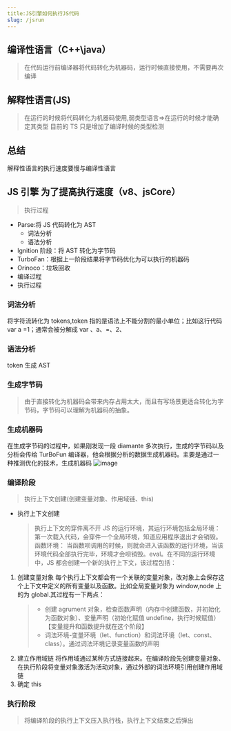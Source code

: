 ```yaml
---
title:JS引擎如何执行JS代码
slug: /jsrun
---
```


## 编译性语言（C++\java）

> 在代码运行前编译器将代码转化为机器码，运行时候直接使用，不需要再次编译

## 解释性语言(JS)

> 在运行的时候将代码转化为机器码使用,弱类型语言=>在运行的时候才能确定其类型
> 目前的 TS 只是增加了编译时候的类型检测

## 总结

解释性语言的执行速度要慢与编译性语言

## JS 引擎 为了提高执行速度（v8、jsCore）

> 执行过程

- Parse:将 JS 代码转化为 AST
  - 词法分析
  - 语法分析
- lgnition 阶段：将 AST 转化为字节码
- TurboFan：根据上一阶段结果将字节码优化为可以执行的机器码
- Orinoco：垃圾回收
- 编译过程
- 执行过程

### 词法分析

将字符流转化为 tokens,token 指的是语法上不能分割的最小单位；比如这行代码 var a =1；通常会被分解成 var 、a、=、2、

### 语法分析

token 生成 AST

### 生成字节码

> 由于直接转化为机器码会带来内存占用太大，而且有写场景更适合转化为字节码，字节码可以理解为机器码的抽象。

### 生成机器码

在生成字节码的过程中，如果刚发现一段 diamante 多次执行，生成的字节码以及分析会传给 TurBoFun 编译器，他会根据分析的数据生成机器码。主要是通过一种推测优化的技术，生成机器码
![image](https://user-images.githubusercontent.com/84896877/177566681-5df91408-bbd9-4a3a-94ce-5584e498d857.png)

### 编译阶段

> 执行上下文创建(创建变量对象、作用域链、this)

- 执行上下文创建
  > 执行上下文的穿件离不开 JS 的运行环境，其运行环境包括全局环境：第一次载入代码，会穿件一个全局环境，知道应用程序退出才会销毁。 函数环境： 当函数呗调用的时候，则就会进入该函数的运行环境，当该环境代码全部执行完毕，环境才会呗销毁。eval。在不同的运行环境中，JS 都会创建一个新的执行上下文，该过程包括：

1. 创建变量对象
   每个执行上下文都会有一个关联的变量对象，改对象上会保存这个上下文中定义的所有变量以及函数。比如全局变量对象为 window,node 上的为 global.其过程有一下两点：
   > - 创建 agrument 对象，检查函数声明（内存中创建函数，并初始化为函数对象）、变量声明（初始化赋值 undefine，执行时候赋值）【变量提升和函数提升就在这个阶段】
   > - 词法环境-变量环境（let、function）和词法环境（let、const、class）。通过词法环境记录变量函数的声明
2. 建立作用域链
   将作用域通过某种方式链接起来。在编译阶段先创建变量对象、在执行阶段将变量对象激活为活动对象，通过外部的词法环境引用创建作用域链
3. 确定 this

### 执行阶段

> 将编译阶段的执行上下文压入执行栈，执行上下文结束之后弹出
